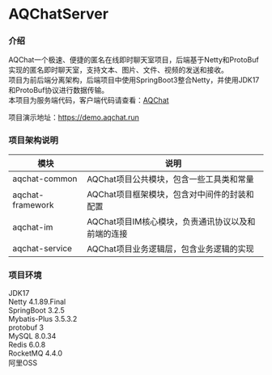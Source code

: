 # AQChatServer

### 介绍
AQChat一个极速、便捷的匿名在线即时聊天室项目，后端基于Netty和ProtoBuf实现的匿名即时聊天室，支持文本、图片、文件、视频的发送和接收。
<br/>
项目为前后端分离架构，后端项目中使用SpringBoot3整合Netty，并使用JDK17和ProtoBuf协议进行数据传输。
<br/>
本项目为服务端代码，客户端代码请查看：<a href="https://gitee.com/howcode/aq-chat">AQChat</a>


项目演示地址：https://demo.aqchat.run


### 项目架构说明
| 模块               | 说明                            |
|------------------|-------------------------------|
| aqchat-common    | AQChat项目公共模块，包含一些工具类和常量       |
| aqchat-framework | AQChat项目框架模块，包含对中间件的封装和配置     |
| aqchat-im        | AQChat项目IM核心模块，负责通讯协议以及和前端的连接 |
| aqchat-service   | AQChat项目业务逻辑层，包含业务逻辑的实现       |


### 项目环境
JDK17 <br/>
Netty 4.1.89.Final <br/>
SpringBoot 3.2.5 <br/>
Mybatis-Plus 3.5.3.2<br/>
protobuf 3 <br/>
MySQL 8.0.34 <br/>
Redis 6.0.8 <br/>
RocketMQ 4.4.0 <br/>
阿里OSS

